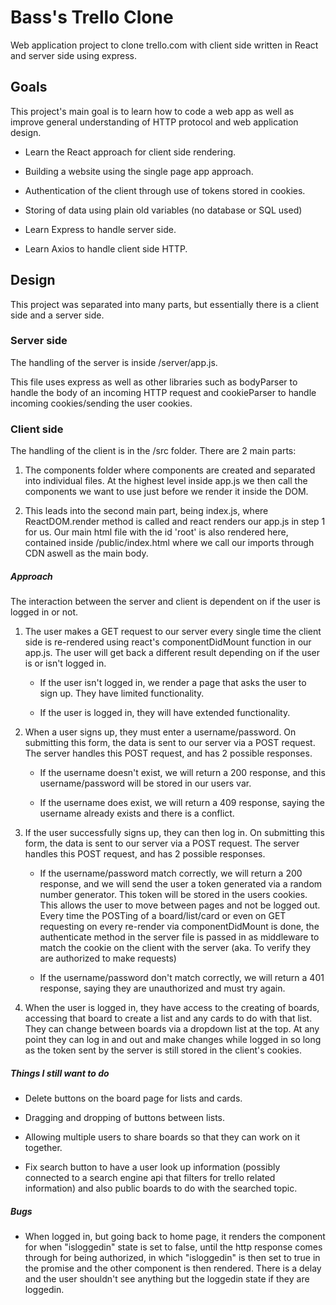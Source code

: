 # Bass's Trello Clone 

Web application project to clone trello.com with client side written in React and server side using express.

## Goals

This project's main goal is to learn how to code a web app as well as improve general understanding of HTTP protocol and web application design. 

  * Learn the React approach for client side rendering.

  * Building a website using the single page app approach.

  * Authentication of the client through use of tokens stored in cookies.

  * Storing of data using plain old variables (no database or SQL used)

  * Learn Express to handle server side.

  * Learn Axios to handle client side HTTP.

## Design

This project was separated into many parts, but essentially there is a client side and a server side.

  ### Server side

  The handling of the server is inside /server/app.js. 

  This file uses express as well as other libraries such as bodyParser to handle the body of an incoming HTTP request and cookieParser to handle incoming cookies/sending the user cookies.

  ### Client side

  The handling of the client is in the /src folder. There are 2 main parts: 

  1. The components folder where components are created and separated into individual files. At the highest level inside app.js we then call the components we want to use just before we render it inside the DOM. 

  2. This leads into the second main part, being index.js, where ReactDOM.render method is called and react renders our app.js in step 1 for us. Our main html file with the id 'root' is also rendered here, contained inside /public/index.html where we call our imports through CDN aswell as the main body.

  ##### Approach

  The interaction between the server and client is dependent on if the user is logged in or not. 

  1. The user makes a GET request to our server every single time the client side is re-rendered using react's componentDidMount function in our app.js. The user will get back a different result depending on if the user is or isn't logged in. 

      * If the user isn't logged in, we render a page that asks the user to sign up. They have limited functionality. 

      * If the user is logged in, they will have extended functionality.

  2. When a user signs up, they must enter a username/password. On submitting this form, the data is sent to our server via a POST request. The server handles this POST request, and has 2 possible responses. 

      * If the username doesn't exist, we will return a 200 response, and this username/password will be stored in our users var.

      * If the username does exist, we will return a 409 response, saying the username already exists and there is a conflict.

  3. If the user successfully signs up, they can then log in. On submitting this form, the data is sent to our server via a POST request. The server handles this POST request, and has 2 possible responses.

      * If the username/password match correctly, we will return a 200 response, and we will send the user a token generated via a random number generator. This token will be stored in the users cookies. This allows the user to move between pages and not be logged out. Every time the POSTing of a board/list/card or even on GET requesting on every re-render via componentDidMount is done, the authenticate method in the server file is passed in as middleware to match the cookie on the client with the server (aka. To verify they are authorized to make requests)

      * If the username/password don't match correctly, we will return a 401 response, saying they are unauthorized and must try again.

  4. When the user is logged in, they have access to the creating of boards, accessing that board to create a list and any cards to do with that list. They can change between boards via a dropdown list at the top. At any point they can log in and out and make changes while logged in so long as the token sent by the server is still stored in the client's cookies.

##### Things I still want to do

* Delete buttons on the board page for lists and cards.

* Dragging and dropping of buttons between lists.

* Allowing multiple users to share boards so that they can work on it together.

* Fix search button to have a user look up information (possibly connected to a search engine api that filters for trello related information) and also public boards to do with the searched topic.

##### Bugs

* When logged in, but going back to home page, it renders the component for when "isloggedin" state is set to false, until the http response comes through for being authorized, in which "isloggedin" is then set to true in the promise and the other component is then rendered. There is a delay and the user shouldn't see anything but the loggedin state if they are loggedin.